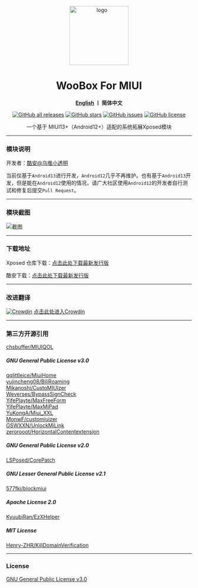 <div align="center">
   <img width="160" src="https://raw.githubusercontent.com/LittleTurtle2333/SimplicityTools/main/doc/ic_launcher.png" alt="logo">
   <h1>WooBox For MIUI</h1>
   <p><b><a href="https://github.com/LittleTurtle2333/SimplicityTools/blob/main/README_EN.md">English</a>  丨 简体中文</b></p>
   </p>
   <a href="https://github.com/Xposed-Modules-Repo/com.lt2333.simplicitytools/releases"><img alt="GitHub all releases" src="https://img.shields.io/github/downloads/Xposed-Modules-Repo/com.lt2333.simplicitytools/total?label=Downloads"></a>
   <a href="https://github.com/LittleTurtle2333/SimplicityTools/stargazers"><img alt="GitHub stars" src="https://img.shields.io/github/stars/LittleTurtle2333/SimplicityTools"></a>
   <a href="https://github.com/LittleTurtle2333/SimplicityTools/issues"><img alt="GitHub issues" src="https://img.shields.io/github/issues/LittleTurtle2333/SimplicityTools"></a>
   <a href="https://github.com/LittleTurtle2333/SimplicityTools/blob/main/LICENSE"><img alt="GitHub license" src="https://img.shields.io/github/license/LittleTurtle2333/SimplicityTools"></a>
   <p>一个基于 MIUI13+（Android12+）适配的系统拓展Xposed模块</p>
</div>

---

### 模块说明
  

开发者：[酷安@乌堆小透明](http://www.coolapk.com/u/883441)  

当前仅基于`Android13`进行开发，`Android12`几乎不再维护。也有基于`Android13`开发，但是能在`Android12`使用的情况，请广大社区使用`Android12`的开发者自行测试和修复后提交`Pull Request`。

---

### 模块截图

![截图](https://raw.githubusercontent.com/LittleTurtle2333/SimplicityTools/main/doc/cn.jpg)

---

### 下载地址

Xposed
仓库下载：[点击此处下载最新发行版](https://github.com/Xposed-Modules-Repo/com.lt2333.simplicitytools/releases)

酷安下载：[点击此处下载最新发行版](https://www.coolapk.com/apk/com.lt2333.simplicitytools)

---

### 改进翻译
[![Crowdin](https://badges.crowdin.net/simplicitytools/localized.svg)](https://crowdin.com/project/simplicitytools) [点击此处进入Crowdin](https://crowdin.com/project/simplicitytools)

---

### 第三方开源引用

[chsbuffer/MIUIQOL](https://github.com/chsbuffer/MIUIQOL)  

##### GNU General Public License v3.0

[qqlittleice/MiuiHome](https://github.com/qqlittleice/MiuiHome)  
[yujincheng08/BiliRoaming](https://github.com/yujincheng08/BiliRoaming)  
[Mikanoshi/CustoMIUIzer](https://code.highspec.ru/Mikanoshi/CustoMIUIzer)  
[Weverses/BypassSignCheck](https://github.com/Weverses/BypassSignCheck)  
[YifePlayte/MaxFreeForm](https://github.com/YifePlayte/MaxFreeForm)  
[YifePlayte/MaxMiPad](https://github.com/YifePlayte/MaxMiPad)  
[YuKongA/Miui_XXL](https://github.com/YuKongA/Miui_XXL)  
[MonwF/customiuizer](https://github.com/MonwF/customiuizer)  
[GSWXXN/UnlockMiLink](https://github.com/GSWXXN/UnlockMiLink)  
[zerorooot/HorizontalContentextension](https://github.com/zerorooot/HorizontalContentextension)  

##### GNU General Public License v2.0

[LSPosed/CorePatch](https://github.com/LSPosed/CorePatch)  

##### GNU Lesser General Public License v2.1

[577fkj/blockmiui](https://github.com/577fkj/blockmiui)  

##### Apache License 2.0

[KyuubiRan/EzXHelper](https://github.com/KyuubiRan/EzXHelper)  

##### MIT License

[Henry-ZHR/KillDomainVerification](https://github.com/Henry-ZHR/KillDomainVerification)  

---

### License

[GNU General Public License v3.0](https://github.com/LittleTurtle2333/SimplicityTools/blob/main/LICENSE)
